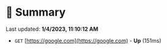 # 📖 Summary
Last updated: **1/4/2023, 11:10:12 AM**

- `GET` [https://google.com](https://google.com) - **Up** (151ms)
